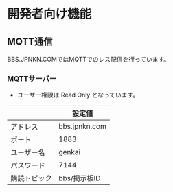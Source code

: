# 開発者向け機能

## MQTT通信
BBS.JPNKN.COMではMQTTでのレス配信を行っています。

### MQTTサーバー

- ユーザー権限は Read Only となっています。

||設定値|
|---|---|
|アドレス|bbs.jpnkn.com|
|ポート|1883|
|ユーザー名|genkai|
|パスワード|7144|
|購読トピック|bbs/掲示板ID|
